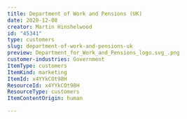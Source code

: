 ```yaml
---
title: Department of Work and Pensions (UK)
date: 2020-12-08
creator: Martin Hinshelwood
id: "45341"
type: customers
slug: department-of-work-and-pensions-uk
preview: Department_for_Work_and_Pensions_logo.svg_.png
customer-industries: Government
ItemType: customers
ItemKind: marketing
ItemId: x4YYkCOt98H
ResourceId: x4YYkCOt98H
ResourceType: customers
ItemContentOrigin: human

---
```



